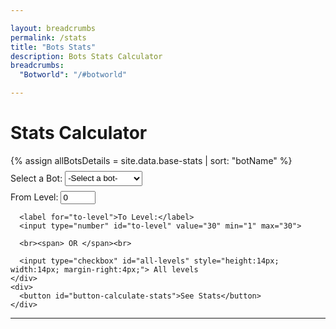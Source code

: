 ```yaml
---

layout: breadcrumbs
permalink: /stats
title: "Bots Stats"
description: Bots Stats Calculator
breadcrumbs:
  "Botworld": "/#botworld"

---
```


<!--- HTML Code -->
<div id="stats-page">
  <h1>Stats Calculator</h1>
  {% assign allBotsDetails = site.data.base-stats | sort: "botName" %}
  <div id="stats-input-section" style="margin: 8px 0px;">
    <div id="bot-input">
      <label for="selected-bot" required>Select a Bot:</label>
      <select id="selected-bot" style="height: 24px;">
        <option value="default"> -Select a bot- </option>
          {% for bot in allBotsDetails %}
          <option value="{{ bot.botName }}">{{ bot.botName }}</option>
          {% endfor %}
      </select>
    </div>
    <div id="levels-input" style="margin: 8px 0px;">
      <label for="from-level">From Level:</label>
      <input type="number" id="from-level" value="0" min="0" max="29">
      
      <label for="to-level">To Level:</label>
      <input type="number" id="to-level" value="30" min="1" max="30">

      <br><span> OR </span><br>

      <input type="checkbox" id="all-levels" style="height:14px; width:14px; margin-right:4px;"> All levels
    </div>
    <div>
      <button id="button-calculate-stats">See Stats</button>
    </div>
  </div>
  
  <hr>
  
  <div id="results" style="display:none;">
    <div id="results-title">
      <span class="bot-name"></span>
    </div>
    <div id="results-data">
      <table id="results-table">
        <thead>
            <tr>
                <th>Level</th>
                <th>HP</th>
                <th>Attack</th>
                <th>DPS</th>
            </tr>
        </thead>
        <tbody>
        </tbody>
      </table>
    </div>
  </div>

  <!--- JavaScript Code --->
  <script>
    // document.addEventListener("DOMContentLoaded", function () {
      console.log({{allBotDetails}});
      // const botsDetails = {{ allBotsDetails | json }};
      const botDetails = null;
      const calculateButton = document.getElementById('button-calculate-stats');
      var resultsSection = document.getElementById('results');
  
      calculateButton.addEventListener('click', seeStats());
  
      /* Get the user inputs and check if the bot data exists in the data
       * Once everything is checked, send details to calculateStats()
       */
      function seeStats() {
        const selectedBot = document.getElementById('selected-bot').value.toLowerCase();
        if (selectedBot == 'default') {
          alert('Please select a bot');
          return;
        }
        else {
          let fromLevel = parseInt(document.getElementById('from-level').value);
          let toLevel = parseInt(document.getElementById('to-level').value);
  
          // Level adjustments if incorrect
          if (fromLevel < 1) {
            fromLevel = 1;
          }
          else if (fromLevel > 30) {
            fromLevel = 30;
            }
          
          if (toLevel < fromLevel) {
            toLevel = fromLevel;
          }
          else if (toLevel < 1) {
            toLevel = 1;
          }
          else if (toLevel > 30) {
            toLevel = 30;
          }
  
          var botStats = null;
          for(let i = 0; i < botsDetails.length; i++) {
            if(botsDetails[i].botName.toLowerCase() == selectedBot) {
              botStats = calculateStats(i, fromLevel, toLevel);
              break;
            }
          }
          if(botStats == null) {
            alert('Bot details not found! Please contact a wiki staff or send a feedback');
            return;
          }
          else {
            createTable(botStats);
          }
        }
      }
  
      function calculateStats(matchIndex, fromLevel, toLevel) {
        let helperHp = 1;
        let calculatedStats = [];
        const baseHp = botsDetails[matchIndex].baseStats.hp;
        const baseAttack = botsDetails[matchIndex].baseStats.attack;
        const baseDps = botsDetails[matchIndex].baseStats.dps;
        for(let level = fromLevel; level <= toLevel; level++) {
          if (level > 0 && level < 5) {
            helperHP = 1 + ((5 - level) * 0.03);
          }
          else {
            helperHp = 1;
          }
          // level will act as key for each level's hp and attack values  
          calculatedStats[level-fromLevel] = {
            "level": level,
            "hp": baseHp * Math.pow(1.1, level-1) * helperHp,
            "attack": baseAttack * Math.pow(1.1, level-1),
            "dps": baseDps * Math.pow(1.1, level-1)
          }
        }
        return calculatedStats;
      }
  
      function createTable(botStats) {
        let resultsTableBody = document.getElementById('results-table tbody');
        let row;
        botStats.forEach(levelStat => {
          row = document.createElement("tr");
          row.innerHTML = `
            <td>${levelStat.level}</td>
            <td>${levelStat.hp}</td>
            <td>${levelStat.attack}</td>
            <td>${levelStat.dps}</td>
          `;
          resultsTableBody.appendChild(row);
        })
      }
  </script>
</div>

